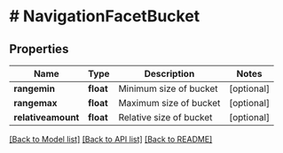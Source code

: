 # # NavigationFacetBucket

## Properties

Name | Type | Description | Notes
------------ | ------------- | ------------- | -------------
**rangemin** | **float** | Minimum size of bucket | [optional]
**rangemax** | **float** | Maximum size of bucket | [optional]
**relativeamount** | **float** | Relative size of bucket | [optional]

[[Back to Model list]](../../README.md#models) [[Back to API list]](../../README.md#endpoints) [[Back to README]](../../README.md)

